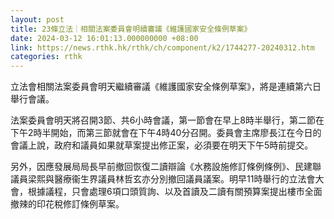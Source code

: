 ```yaml
---
layout: post
title: 23條立法｜相關法案委員會明續審議《維護國家安全條例草案》
date: 2024-03-12 16:01:13.000000000 +08:00
link: https://news.rthk.hk/rthk/ch/component/k2/1744277-20240312.htm
categories: rthk
---
```


立法會相關法案委員會明天繼續審議《維護國家安全條例草案》，將是連續第六日舉行會議。

法案委員會明天將召開3節、共6小時會議，第一節會在早上8時半舉行，第二節在下午2時半開始，而第三節就會在下午4時40分召開。委員會主席廖長江在今日的會議上說，政府和議員如果就草案提出修正案，必須要在明天下午5時前提交。

另外，因應發展局局長早前撤回恢復二讀辯論《水務設施修訂條例條例》、民建聯議員梁熙與醫療衞生界議員林哲玄亦分別撤回議員議案。明早11時舉行的立法會大會，根據議程，只會處理6項口頭質詢、以及首讀及二讀有關預算案提出樓市全面撤辣的印花稅修訂條例草案。
